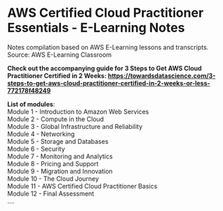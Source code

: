 # AWS Certified Cloud Practitioner Essentials - E-Learning Notes
Notes compilation based on AWS E-Learning lessons and transcripts. 
Source: AWS E-Learning Classroom

**Check out the accompanying guide for 3 Steps to Get AWS Cloud Practitioner Certified in 2 Weeks: https://towardsdatascience.com/3-steps-to-get-aws-cloud-practitioner-certified-in-2-weeks-or-less-772178f48249**

**List of modules**:  
Module 1 - Introduction to Amazon Web Services  
Module 2 - Compute in the Cloud  
Module 3 - Global Infrastructure and Reliability  
Module 4 - Networking  
Module 5 - Storage and Databases  
Module 6 - Security  
Module 7 - Monitoring and Analytics  
Module 8 - Pricing and Support  
Module 9 - Migration and Innovation  
Module 10 - The Cloud Journey  
Module 11 - AWS Certified Cloud Practitioner Basics  
Module 12 - Final Assessment  
....
